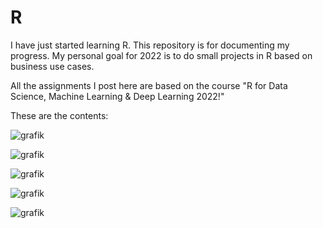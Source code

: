 # R

I have just started learning R. This repository is for documenting my progress.
My personal goal for 2022 is to do small projects in R based on business use cases.

All the assignments I post here are based on the course "R for Data Science, Machine Learning & Deep Learning 2022!"

These are the contents: 

![grafik](https://user-images.githubusercontent.com/83080037/147885592-81d40b8d-591d-4290-9a0f-ff4eabf9fc49.png)


![grafik](https://user-images.githubusercontent.com/83080037/147885598-67b84faf-610c-40c6-802a-c03893d5b293.png)


![grafik](https://user-images.githubusercontent.com/83080037/147885603-9610bae0-7648-4591-a198-b7ee8326ccc8.png)


![grafik](https://user-images.githubusercontent.com/83080037/147885609-15c8f05b-e8b3-4cf8-b430-ff40712775f8.png)


![grafik](https://user-images.githubusercontent.com/83080037/147885620-08770b30-8718-4744-8391-40c3db87ba67.png)
